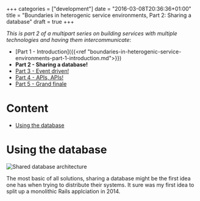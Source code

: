 +++
categories = ["development"]
date = "2016-03-08T20:36:36+01:00"
title = "Boundaries in heterogenic service environments, Part 2: Sharing a database"
draft = true
+++

_This is part 2 of a multipart series on building services with multiple technologies and having them intercommunicate_:

- [Part 1 - Introduction]({{<ref "boundaries-in-heterogenic-service-environments-part-1-introduction.md">}})
- **Part 2 - Sharing a database!**
- [Part 3 - Event driven!](#)
- [Part 4 - APIs, APIs!](#)
- [Part 5 - Grand finale](#)

# Content

<!-- MarkdownTOC -->

- [Using the database](#using-the-database)

<!-- /MarkdownTOC -->

<a name="using-the-database"></a>
# Using the database

![Shared database architecture](/shared_db.svg)

The most basic of all solutions, sharing a database might be the first idea one has when trying to distribute their systems. It sure was my first idea to split up a monolithic Rails applciation in 2014.
